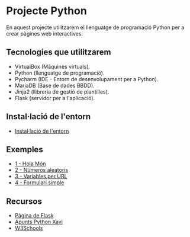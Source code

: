 # Projecte Python

En aquest projecte utilitzarem el llenguatge de programació Python per a crear pàgines web interactives.

## Tecnologies que utilitzarem

- VirtualBox (Màquines virtuals).
- Python (llenguatge de programació).
- Pycharm (IDE - Entorn de desenvolupament per a Python).
- MariaDB (Base de dades BBDD).
- Jinja2 (llibreria de gestió de plantilles).
- Flask (servidor per a l'aplicació).

## Instal·lació de l'entorn

- [Instal·lació de l'entorn](install.md)

## Exemples

- [1 - Hola Món](python1.md)
- [2 - Números aleatoris](python2.md)
- [3 - Variables per URL](python3.md)
- [4 - Formulari simple](python4.md)

## Recursos

- [Pàgina de Flask](https://flask.palletsprojects.com/en/stable/quickstart/)
- [Apunts Python Xavi](https://github.com/XaSaFa/IntroduccioProgramacio)
- [W3Schools](https://www.w3schools.com/python/)
